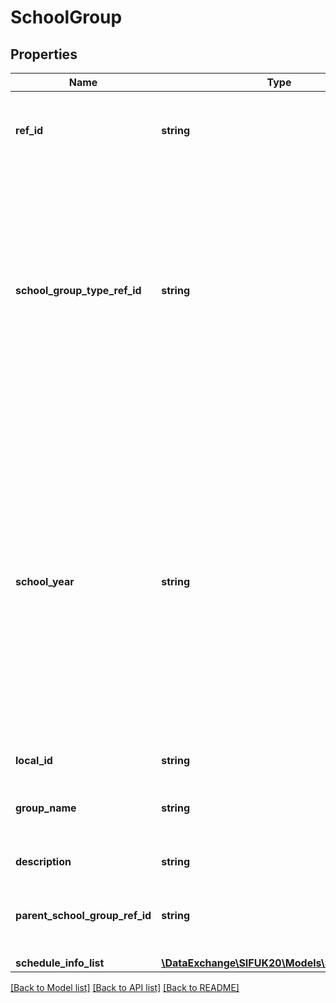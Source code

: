 # SchoolGroup

## Properties
Name | Type | Description | Notes
------------ | ------------- | ------------- | -------------
**ref_id** | **string** | The ID (GUID) that uniquely identifies this group entity. | 
**school_group_type_ref_id** | **string** | The ID (GUID) that identifies a course upon which this group is centered. Note that this element is mandatory when GroupType is associated with a course (teaching group). | 
**school_year** | **string** | School year for which the group is applicable, expressed as the four-digit year in which the school year ends (e.g. 2007 for the 2006/07 school year). Where a group membership is valid across multiple years, the current year at the time of publication will be used. | 
**local_id** | **string** |  | 
**group_name** | **string** | The name associated with this group for display purposes. | 
**description** | **string** | A textual description. | [optional] 
**parent_school_group_ref_id** | **string** | The parent group associated with this group, if any. | [optional] 
**schedule_info_list** | [**\DataExchange\SIFUK20\Models\ScheduleInfo[]**](ScheduleInfo.md) |  | [optional] 

[[Back to Model list]](../README.md#documentation-for-models) [[Back to API list]](../README.md#documentation-for-api-endpoints) [[Back to README]](../README.md)


